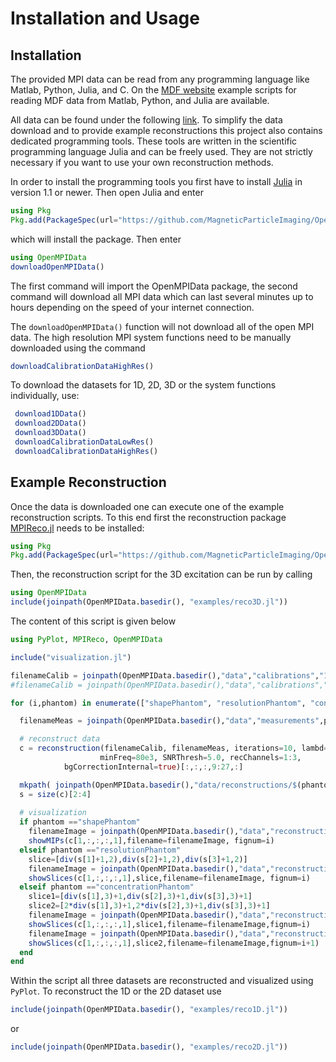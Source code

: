 # Installation and Usage

## Installation

The provided MPI data can be read from any programming language like Matlab, Python, Julia, and C.
On the [MDF website](https://github.com/MagneticParticleImaging/MDF) example scripts
for reading MDF data from Matlab, Python, and Julia are available.

All data can be found under the following [link](https://media.tuhh.de/ibi/openMPIData/data/). To simplify the data download and to provide example reconstructions this project also contains dedicated programming tools. These tools are written in the scientific programming language Julia and can be freely used. They are not strictly necessary if you want to use your own reconstruction methods.

In order to install the programming tools you first have to install [Julia](http://julialang.org/downloads/) in version 1.1 or newer. Then open Julia and enter
```julia
using Pkg
Pkg.add(PackageSpec(url="https://github.com/MagneticParticleImaging/OpenMPIData.jl.git"))
```
which will install the package. Then enter
```julia
using OpenMPIData
downloadOpenMPIData()
```
The first command will import the OpenMPIData package, the second command will download all MPI
data which can last several minutes up to hours depending on the speed of your internet connection.

The `downloadOpenMPIData()` function will not download all of the open MPI data. The high resolution MPI system functions need to be manually downloaded using the command
```julia
downloadCalibrationDataHighRes()
```
To download the datasets for 1D, 2D, 3D or the system functions individually, use:
```julia
 download1DData()
 download2DData()
 download3DData()
 downloadCalibrationDataLowRes()
 downloadCalibrationDataHighRes()
```

## Example Reconstruction

Once the data is downloaded one can execute one of the example reconstruction scripts. To this end first the reconstruction package [MPIReco.jl](https://github.com/MagneticParticleImaging/MPIReco.jl) needs to be installed:
```julia
using Pkg
Pkg.add(PackageSpec(url="https://github.com/MagneticParticleImaging/OpenMPIData.jl.git"))
```
Then, the reconstruction script for the 3D excitation can be run by calling
```julia
using OpenMPIData
include(joinpath(OpenMPIData.basedir(), "examples/reco3D.jl"))
```
The content of this script is given below
```julia
using PyPlot, MPIReco, OpenMPIData

include("visualization.jl")

filenameCalib = joinpath(OpenMPIData.basedir(),"data","calibrations","1.mdf")
#filenameCalib = joinpath(OpenMPIData.basedir(),"data","calibrations","4.mdf")

for (i,phantom) in enumerate(["shapePhantom", "resolutionPhantom", "concentrationPhantom"])

  filenameMeas = joinpath(OpenMPIData.basedir(),"data","measurements",phantom,"1.mdf")

  # reconstruct data
  c = reconstruction(filenameCalib, filenameMeas, iterations=10, lambd=0.1,
                    minFreq=80e3, SNRThresh=5.0, recChannels=1:3,
		    bgCorrectionInternal=true)[:,:,:,9:27,:]

  mkpath( joinpath(OpenMPIData.basedir(),"data/reconstructions/$(phantom)"))
  s = size(c)[2:4]
  
  # visualization  
  if phantom =="shapePhantom"
    filenameImage = joinpath(OpenMPIData.basedir(),"data","reconstructions","$phantom","reconstruction1D.png")
    showMIPs(c[1,:,:,:,1],filename=filenameImage, fignum=i)
  elseif phantom =="resolutionPhantom"
    slice=[div(s[1]+1,2),div(s[2]+1,2),div(s[3]+1,2)]
    filenameImage = joinpath(OpenMPIData.basedir(),"data","reconstructions","$phantom","reconstruction1D.png")
    showSlices(c[1,:,:,:,1],slice,filename=filenameImage, fignum=i)
  elseif phantom =="concentrationPhantom"
    slice1=[div(s[1],3)+1,div(s[2],3)+1,div(s[3],3)+1]
    slice2=[2*div(s[1],3)+1,2*div(s[2],3)+1,div(s[3],3)+1]
    filenameImage = joinpath(OpenMPIData.basedir(),"data","reconstructions","$phantom","reconstruction1D_1.png")
    showSlices(c[1,:,:,:,1],slice1,filename=filenameImage,fignum=i)
    filenameImage = joinpath(OpenMPIData.basedir(),"data","reconstructions","$phantom","reconstruction1D_2.png")
    showSlices(c[1,:,:,:,1],slice2,filename=filenameImage,fignum=i+1)
  end
end
```
Within the script all three datasets are reconstructed and visualized using `PyPlot`. 
To reconstruct the 1D or the 2D dataset use
```julia
include(joinpath(OpenMPIData.basedir(), "examples/reco1D.jl"))
```
or
```julia
include(joinpath(OpenMPIData.basedir(), "examples/reco2D.jl"))
```
